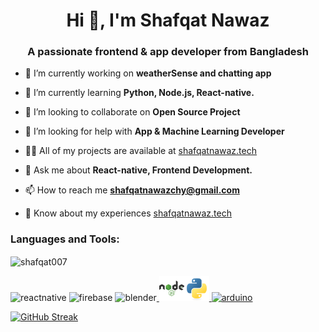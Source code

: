<h1 align="center">Hi 👋, I'm Shafqat Nawaz</h1>
<h3 align="center">A passionate frontend & app developer from Bangladesh</h3>

- 🔭 I’m currently working on **weatherSense and chatting app**

- 🌱 I’m currently learning **Python, Node.js, React-native.**

- 👯 I’m looking to collaborate on **Open Source Project**

- 🤝 I’m looking for help with **App & Machine Learning Developer**

- 👨‍💻 All of my projects are available at [shafqatnawaz.tech](shafqatnawaz.tech)

- 💬 Ask me about **React-native, Frontend Development.**

- 📫 How to reach me **shafqatnawazchy@gmail.com**

- 📄 Know about my experiences [shafqatnawaz.tech](shafqatnawaz.tech)




<h3 align="left">Languages and Tools:</h3>
<img align="center" src="https://github-readme-stats.vercel.app/api/top-langs?username=shafqat007&show_icons=true&locale=en&layout=compact&theme=nightowl&hide_border=true" alt="shafqat007" />

<p align="left">  <img src="https://reactnative.dev/img/header_logo.svg" alt="reactnative" width="40" height="40"/> <img src="https://www.vectorlogo.zone/logos/firebase/firebase-icon.svg" alt="firebase" width="40" height="40"/> </a> 
<img src="https://download.blender.org/branding/community/blender_community_badge_white.svg" alt="blender" width="40" height="40"/><a href="https://scikit-learn.org/" target="_blank" rel="noreferrer"><a href="https://developer.android.com" target="_blank" rel="noreferrer"> </a> <a href="https://www.arduino.cc/" target="_blank" rel="noreferrer"> <img src="https://raw.githubusercontent.com/devicons/devicon/master/icons/nodejs/nodejs-original-wordmark.svg" alt="nodejs" width="40" height="40"/><img src="https://raw.githubusercontent.com/devicons/devicon/master/icons/python/python-original.svg" alt="python" width="40" height="40"/>
  <img src="https://cdn.worldvectorlogo.com/logos/arduino-1.svg" alt="arduino" width="40" height="40"/> </a> <a href="https://www.blender.org/" target="_blank" rel="noreferrer">  </a> <a href="https://www.w3schools.com/cpp/" target="_blank" rel="noreferrer"> </p>

<p><a href="https://git.io/streak-stats"><img src="https://github-readme-streak-stats.herokuapp.com?user=shafqat007&theme=nightowl&hide_border=true" alt="GitHub Streak" /></a></p>

<p></p>
